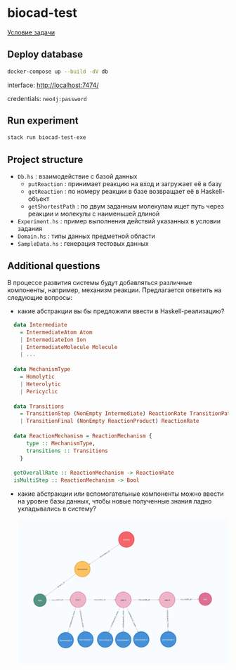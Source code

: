 # biocad-test

[Условие задачи](/docs/spec.md)

## Deploy database

```bash
docker-compose up --build -dV db
```

interface: <http://localhost:7474/>

credentials: `neo4j:password`

## Run experiment

```bash
stack run biocad-test-exe
```

## Project structure

* `Db.hs` : взаимодействие с базой данных
  * `putReaction` : принимает реакцию на вход и загружает её в базу
  * `getReaction` : по номеру реакции в базе возвращает её в Haskell-объект
  * `getShortestPath` : по двум заданным молекулам ищет путь через реакции и молекулы с наименьшей длиной
* `Experiment.hs` : пример выполнения действий указанных в условии задания
* `Domain.hs` : типы данных предметной области
* `SampleData.hs` : генерация тестовых данных

## Additional questions

В процессе развития системы будут добавляться различные компоненты, например, механизм реакции. Предлагается ответить на следующие вопросы:

* какие абстракции вы бы предложили ввести в Haskell-реализацию?

```haskell
  data Intermediate 
    = IntermediateAtom Atom 
    | IntermediateIon Ion 
    | IntermediateMolecule Molecule 
    | ...

  data MechanismType 
    = Homolytic 
    | Heterolytic 
    | Pericyclic

  data Transitions
    = TransitionStep (NonEmpty Intermediate) ReactionRate TransitionPath
    | TransitionFinal (NonEmpty ReactionProduct) ReactionRate

  data ReactionMechanism = ReactionMechanism {
      type :: MechanismType,
      transitions :: Transitions
    }

  getOverallRate :: ReactionMechanism -> ReactionRate
  isMultiStep :: ReactionMechanism -> Bool
```

* какие абстракции или вспомогательные компоненты можно ввести на уровне базы данных, чтобы новые полученные знания ладно укладывались в систему?

  ![mechanism-graph.png](/docs/img/mechanism-graph.png)
